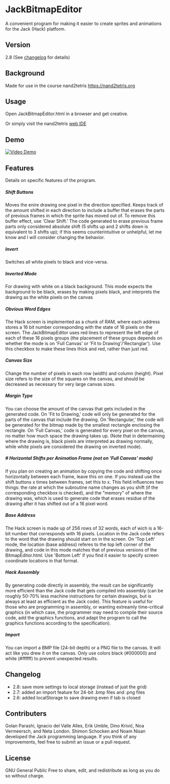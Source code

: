 # JackBitmapEditor
A convenient program for making it easier to create sprites and animations for the Jack (Hack) platform. 

## Version
2.8 (See [changelog](#changelog) for details)

## Background
Made for use in the course nand2tetris <https://nand2tetris.org>

## Usage
Open JackBitmapEditor.html in a browser and get creative.

Or simply visit the nand2tetris [web IDE](https://nand2tetris.github.io/web-ide/bitmap)

## Demo
[![Video Demo](https://img.youtube.com/vi/a9NakmoimJI/0.jpg)](https://www.youtube.com/watch?v=a9NakmoimJI)

## Features
Details on specific features of the program.

##### Shift Buttons
Moves the enire drawing one pixel in the direction specified. Keeps track of the amount shifted in each direction to include a buffer that erases the parts of previous frames
in which the sprite has moved out of. To remove this buffer effect, use 'Clear Shift.' The code generated to erase previous frame parts only considered absolute shift (5 shifts up and 2 shifts down is equivalent to 3 shifts up); if this seems counterintuitive or unhelpful, let me know and I will consider changing the behavior. 

##### Invert
Switches all white pixels to black and vice-versa.

##### Inverted Mode
For drawing with white on a black background. This mode expects the background to be black, erases by making pixels black, and interprets the drawing as the white pixels on the canvas

##### Obvious Word Edges
The Hack screen is implemented as a chunk of RAM, where each address stores a 16 bit number corresponding with the state of 16 pixels on the screen. The JackBitmapEditor uses red lines to represent the left edge of each of these 16 pixels groups (the placement of these groups depends on whether the mode is on 'Full Canvas' or 'Fit to Drawing'/'Rectanglar'). Use this checkbox to make these lines thick and red, rather than just red.

##### Canvas Size
Change the number of pixels in each row (width) and column (height). Pixel size refers to the size of the squares on the canvas, and should be decreased as necessary for very large canvas sizes.

##### Margin Type
You can choose the amount of the canvas that gets included in the generated code. On 'Fit to Drawing,' code will only be generated for the parts of the canvas that include the drawing. On 'Rectangular,' the code will be generated for the bitmap made by the 
smallest rectangle enclosing the rectangle. On 'Full Canvas,' code is generated for every pixel on the canvas, no matter how much space the drawing takes up. (Note that in
determaining where the drawing is, black pixels are interpreted as drawing normally, while white pixels are considered the drawing on inverted mode).

##### # Horizontal Shifts per Animation Frame (not on 'Full Canvas' mode)
If you plan on creating an animation by copying the code and shifting once horizontally between each frame, leave this on one. If you instead use the shift buttons x times between frames, set this to x. This field influences two things: the rate at which the subroutine name changes as you shift (if the corresponding checkbox is checked), and the "memory" of where the drawing was, which is used to generate code that erases residue of the drawing after it has shifted out of a 16 pixel word. 

##### Base Address
The Hack screen is made up of 256 rows of 32 words, each of wich is a 16-bit number that corresponds with 16 pixels. Location in the Jack code refers to the word that the drawing should start on in the screen. On 'Top Left' mode, the location (base address) referes to the top left corner of the drawing, and code in this mode matches that of previous versions of the BitmapEditor.html. Use 'Bottom Left' if you find it easier to specify screen coordinate locations in that format. 

##### Hack Assembly
By generating code directly in assembly, the result can be significantly more efficient than the Jack code that gets compiled into assembly (can be roughly 50-70% less machine instructions for certain drawings, but is always at least as efficient as the Jack code). This feature is useful for those who are programming in assembly, or wanting extreamly time-critical graphics (in which case, the programmer may need to compile their source code, add the graphics functions, and adapt the program to call the graphics functions according to the specification).

##### Import
You can import a BMP file (24-bit depth) or a PNG file to the canvas. It will act like you drew it on the canvas. Only use colors black (#000000) and white (#ffffff) to prevent unexpected results.

## Changelog
* 2.8: save more settings to local storage (instead of just the grid)
* 2.7: added an import feature for 24-bit .bmp files and .png files
* 2.6: added localStorage to save drawing even if tab is closed

## Contributers
Golan Parashi, Ignacio del Valle Alles, Erik Umble, Dino Krivić,  Noa Vermeersch, and Neta London. Shimon Schocken and Noam Nisan developed the Jack programming language.
If you think of any improvements, feel free to submit an issue or a pull request.

## License
GNU General Public
Free to share, edit, and redistribute as long as you do so without charge.
